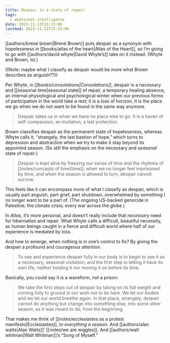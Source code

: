 ```yaml
---
title: Despair is a state of repair
tags:
  - emotional-intelligence
date: 2023-11-13T15:13:00
lastmod: 2023-11-13T15:13:00
---
```

[[authors/brené brown|Brené Brown]] puts despair as a synonym with hopelessness in [[books/atlas of the heart|Atlas of the Heart]], so I’m going to go with [[authors/david whyte|David Whyte’s]] take on it instead. (Whyte and Brown, lol.)

((Note: maybe what I classify as despair would be more what Brown describes as anguish??))

Per Whyte, in *[[books/consolations|Consolations]]*, despair is a necessary and [[seasonal time|seasonal state]] of repair, a temporary healing absence, an internal physiological and psychological winter when our previous forms of participation in the world take a rest; it is a loss of horizon, it is the place we go when we do not want to be found in the same way anymore.

> Despair takes us in when we have no place else to go. It is a haven of self-compassion, an invitation, a last protection.

Brown classifies despair as the permanent state of hopelessness, whereas Whyte calls it, “strangely, the last bastion of hope,” which turns to depression and abstraction when we try to make it stay beyond its appointed season. (So still the emphasis on the necessary and *seasonal* state of *repair*.)

> Despair is kept alive by freezing our sense of time and the rhythms of [[notes/concepts of time|time]]; when we no longer feel imprisoned by time, and when the season is allowed to turn, despair cannot survive.

This feels like it can encompass more of what I classify as despair, which is usually part anguish, part grief, part shutdown, overwhelmed by something I no longer want to be a part of. (The ongoing US-backed genocide in Palestine; the climate crisis; every war across the globe.) 

In *Atlas*, it’s more personal, and doesn’t really include that *necessary* need for hibernation and repair. What Whyte calls a difficult, beautiful necessity, as human beings caught in a fierce and difficult world where half of our experience is mediated by loss.

And how to emerge, when nothing is in one’s control to fix? By giving the despair a profound and courageous attention. 

> To see and experience despair fully in our body is to begin to see it as a necessary, seasonal visitation, and the first step in letting it have its own life, neither holding it nor moving it on before its time.

Basically, you could say it is a waveform, not a prison: 

> We take the first steps out of despair by taking on its full weight and coming fully to ground in our wish not to be here. We let our bodies and we let our world breathe again. In that place, strangely, despair cannot do anything but change into something else, into some other season, as it was meant to do, from the beginning.

That makes me think of [[notes/ecclesiastes as a protest manifesto|Ecclesiastes]], *to everything a season*. And [[authors/alan watts|Alan Watts]]’ [[notes/we are wiggles]]. And [[authors/walt whitman|Walt Whitman]]’s “Song of Myself.”